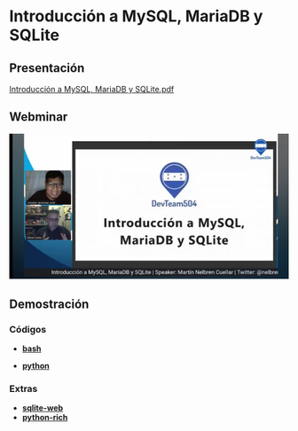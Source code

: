 # Introducción a MySQL, MariaDB y SQLite

## Presentación

[Introducción a MySQL, MariaDB y SQLite.pdf](https://raw.githubusercontent.com/nelbren/intro_mysql_mariadb_y_sqlite/master/Intro_a_MySQL_MariaDB_y_SQLite.pdf)

## Webminar

[![Watch the video](imagenes/video.jpeg)](https://www.youtube.com/watch?v=dWhp43yMDt0)

## Demostración

### Códigos

- **[bash](https://github.com/nelbren/intro_mysql_mariadb_y_sqlite/blob/master/bash/db_crear_bd.bash)**

- **[python](https://github.com/nelbren/intro_mysql_mariadb_y_sqlite/tree/master/python)**

### Extras

- **[sqlite-web](https://github.com/nelbren/intro_mysql_mariadb_y_sqlite/tree/master/sqlite/sqlite-web)**
- **[python-rich](https://github.com/nelbren/intro_mysql_mariadb_y_sqlite/tree/master/mariadb/python-rich)**


